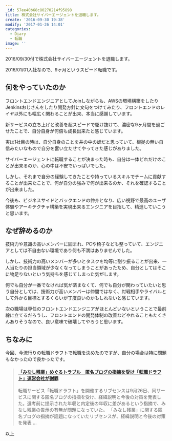 ```yaml
---
_id: 57ee40b68c80270214f95898
title: 株式会社サイバーエージェントを退職します。
create: '2016-09-30 19:38'
modify: '2017-01-26 14:01'
categories:
  - Diary
  - 転職
image: ''
---
```


2016/09/30付で株式会社サイバーエージェントを退職します。

2016/01/01入社なので、9ヶ月というスピード転職です。

<!-- more -->

## 何をやっていたのか

フロントエンドエンジニアとしてJoinしながらも、AWSの環境構築をしたりJenkinsおじさんをしたり開発方針に文句をつけてみたり、フロントエンドのレイヤ以外にも幅広く関わることが出来、本当に感謝しています。

新サービスの立ち上げと改善を超スピードで駆け抜けて、濃密な9ヶ月間を過ごせたことで、自分自身が何倍も成長出来たと感じています。

実は1社目の時は、自分自身のことを井の中の蛙だと思っていて、根拠の無い自信みたいなもので自分を奮い立たせてやってきた感じがありました。

サイバーエージェントに転職することが決まった時も、自分は一体どれだけのことが出来るのか、心の中は不安でいっぱいでした。

しかし、それまで自分の経験してきたことや持っているスキルでチームに貢献することが出来たことで、何が自分の強みで何が出来るのか、それを確認することが出来ました。

今後も、ビジネスサイドとバックエンドの仲介となり、広い視野で最高のユーザ体験やアーキテクチャ構築を実現出来るエンジニアを目指して、精進していこうと思います。

## なぜ辞めるのか

技術力や意識の高いメンバーに囲まれ、PCや椅子なども整っていて、エンジニアとしては不自由ない環境であり何も不満はありませんでした。

しかし、技術力の高いメンバーが多いとタスクを均等に割り振ることが出来、一人当たりの担当領域が少なくなってしまうことがあったため、自分としてはそこに物足りないという気持ちを感じてしまった気がします。

何でも自分が一番でなければ気が済まなくて、何でも自分が関わっていたいと思う自分としては、技術力が高いメンバーは仲間ではなく、対戦相手やライバルとして外から目標とするくらいが丁度良いのかもしれないと感じています。

次の職場は専任のフロントエンドエンジニアがほとんどいないということで最前線に立てるだろうし、フロントエンドの開発体制の改善などやれることもたくさんありそうなので、良い意味で破壊してやろうと思います。

## ちなみに

今回、今流行りの転職ドラフトで転職を決めたのですが、自分の場合は特に問題もなかったので良かったです。

<blockquote class="embedly-card" data-card-key="efc9713d77434ae8b88ef22dda0a91e8" data-card-controls="0" data-card-width="500" data-card-image="http://image.itmedia.co.jp/business/articles/1609/27/l_ma_te01.jpg" data-card-type="article" data-card-align="left"><h4><a href="http://www.itmedia.co.jp/business/articles/1609/27/news099.html">「みなし残業」めぐるトラブル　匿名ブログの指摘を受け「転職ドラフト」運営会社が謝罪</a></h4><p>転職サービス「転職ドラフト」を開催するリブセンスは9月26日、同サービスに関する匿名ブログの指摘を受け、経緯説明と今後の対策を発表した。選考前に提示された年収と内定後の年収に差があるという指摘で、みなし残業の告示の有無が問題になっていた。 「みなし残業」に関する匿名ブログの指摘が話題になっていたリブセンスが、経緯説明と今後の対策を発表 ...</p></blockquote>
<script async src="//cdn.embedly.com/widgets/platform.js" charset="UTF-8"></script>

以上
